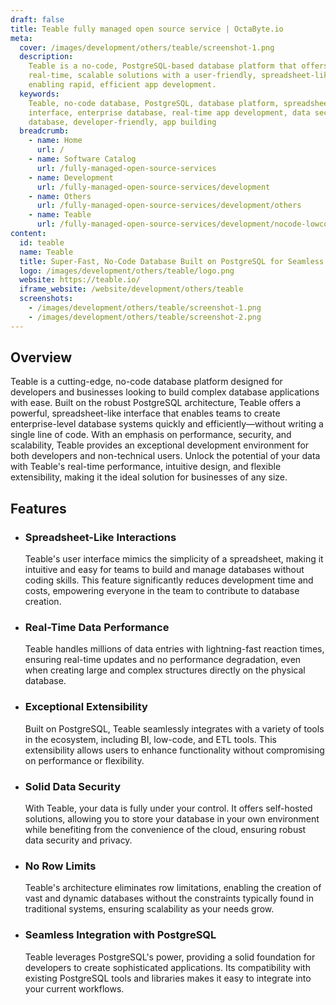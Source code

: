 ```yaml
---
draft: false
title: Teable fully managed open source service | OctaByte.io
meta:
  cover: /images/development/others/teable/screenshot-1.png
  description:
    Teable is a no-code, PostgreSQL-based database platform that offers
    real-time, scalable solutions with a user-friendly, spreadsheet-like interface,
    enabling rapid, efficient app development.
  keywords:
    Teable, no-code database, PostgreSQL, database platform, spreadsheet-like
    interface, enterprise database, real-time app development, data security, scalable
    database, developer-friendly, app building
  breadcrumb:
    - name: Home
      url: /
    - name: Software Catalog
      url: /fully-managed-open-source-services
    - name: Development
      url: /fully-managed-open-source-services/development
    - name: Others
      url: /fully-managed-open-source-services/development/others
    - name: Teable
      url: /fully-managed-open-source-services/development/nocode-lowcode/teable
content:
  id: teable
  name: Teable
  title: Super-Fast, No-Code Database Built on PostgreSQL for Seamless App Development
  logo: /images/development/others/teable/logo.png
  website: https://teable.io/
  iframe_website: /website/development/others/teable
  screenshots:
    - /images/development/others/teable/screenshot-1.png
    - /images/development/others/teable/screenshot-2.png
---
```


## Overview

Teable is a cutting-edge, no-code database platform designed for developers and businesses looking to build complex database applications with ease. Built on the robust PostgreSQL architecture, Teable offers a powerful, spreadsheet-like interface that enables teams to create enterprise-level database systems quickly and efficiently—without writing a single line of code. With an emphasis on performance, security, and scalability, Teable provides an exceptional development environment for both developers and non-technical users. Unlock the potential of your data with Teable's real-time performance, intuitive design, and flexible extensibility, making it the ideal solution for businesses of any size.

## Features

- ### Spreadsheet-Like Interactions

  Teable's user interface mimics the simplicity of a spreadsheet, making it intuitive and easy for teams to build and manage databases without coding skills. This feature significantly reduces development time and costs, empowering everyone in the team to contribute to database creation.

- ### Real-Time Data Performance

  Teable handles millions of data entries with lightning-fast reaction times, ensuring real-time updates and no performance degradation, even when creating large and complex structures directly on the physical database.

- ### Exceptional Extensibility

  Built on PostgreSQL, Teable seamlessly integrates with a variety of tools in the ecosystem, including BI, low-code, and ETL tools. This extensibility allows users to enhance functionality without compromising on performance or flexibility.

- ### Solid Data Security

  With Teable, your data is fully under your control. It offers self-hosted solutions, allowing you to store your database in your own environment while benefiting from the convenience of the cloud, ensuring robust data security and privacy.

- ### No Row Limits

  Teable's architecture eliminates row limitations, enabling the creation of vast and dynamic databases without the constraints typically found in traditional systems, ensuring scalability as your needs grow.

- ### Seamless Integration with PostgreSQL

  Teable leverages PostgreSQL's power, providing a solid foundation for developers to create sophisticated applications. Its compatibility with existing PostgreSQL tools and libraries makes it easy to integrate into your current workflows.
